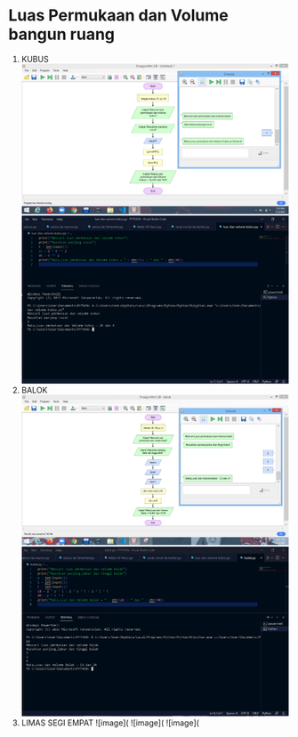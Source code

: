 # Luas Permukaan dan Volume bangun ruang
1. KUBUS
![image](https://github.com/IsmedQalyubi/11.Praktikum-Individu/blob/main/Screenshot%20(158).png) 
![image](https://github.com/IsmedQalyubi/11.Praktikum-Individu/blob/main/Capture%201.PNG) 
2. BALOK
![image](https://github.com/IsmedQalyubi/11.Praktikum-Individu/blob/main/Screenshot%20(159).png) 
![image](https://github.com/IsmedQalyubi/11.Praktikum-Individu/blob/main/Capture%202.PNG) 
3. LIMAS SEGI EMPAT
![image](
![image](
![image](
